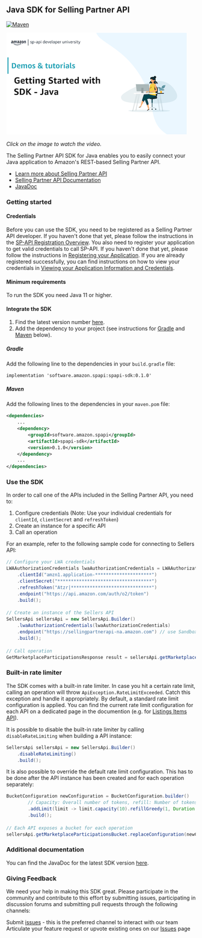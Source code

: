 ## Java SDK for Selling Partner API
[![Maven](https://img.shields.io/maven-central/v/software.amazon.spapi/spapi-sdk.svg?label=Maven)](https://central.sonatype.com/artifact/software.amazon.spapi/spapi-sdk)

[![Video Thumbnail](docs/video-thumbnail.png)](https://www.youtube.com/watch?v=OmYTAA80V_4)

*Click on the image to watch the video.*

The Selling Partner API SDK for Java enables you to easily connect your Java application to Amazon's REST-based Selling Partner API.

* [Learn more about Selling Partner API](https://developer.amazonservices.com/)
* [Selling Partner API Documentation](https://developer-docs.amazon.com/sp-api/)
* [JavaDoc](https://www.javadoc.io/doc/software.amazon.spapi/spapi-sdk/latest/index.html)

### Getting started

#### Credentials

Before you can use the SDK, you need to be registered as a Selling Partner API developer. If you haven't done that yet, please follow the instructions in the [SP-API Registration Overview](https://developer-docs.amazon.com/sp-api/docs/sp-api-registration-overview).
You also need to register your application to get valid credentials to call SP-API. If you haven't done that yet, please follow the instructions in [Registering your Application](https://developer-docs.amazon.com/sp-api/docs/registering-your-application).
If you are already registered successfully, you can find instructions on how to view your credentials in [Viewing your Application Information and Credentials](https://developer-docs.amazon.com/sp-api/docs/viewing-your-application-information-and-credentials).

#### Minimum requirements

To run the SDK you need Java 11 or higher.

#### Integrate the SDK

1. Find the latest version number [here](https://github.com/amzn/selling-partner-api-sdk/releases).
2. Add the dependency to your project (see instructions for [Gradle](#gradle) and [Maven](#maven) below).

##### Gradle

Add the following line to the dependencies in your `build.gradle` file:

```
implementation 'software.amazon.spapi:spapi-sdk:0.1.0'
```

##### Maven

Add the following lines to the dependencies in your `maven.pom` file:

```xml
<dependencies>
    ...
    <dependency>
        <groupId>software.amazon.spapi</groupId>
        <artifactId>spapi-sdk</artifactId>
        <version>0.1.0</version>
    </dependency>
    ...
</dependencies>
```

### Use the SDK

In order to call one of the APIs included in the Selling Partner API, you need to:
1. Configure credentials (Note: Use your individual credentials for `clientId`, `clientSecret` and `refreshToken`)
2. Create an instance for a specific API
3. Call an operation

For an example, refer to the following sample code for connecting to Sellers API:
```java
// Configure your LWA credentials
LWAAuthorizationCredentials lwaAuthorizationCredentials = LWAAuthorizationCredentials.builder()
    .clientId("amzn1.application-*********************")
    .clientSecret("***********************************")
    .refreshToken("Atzr|******************************")
    .endpoint("https://api.amazon.com/auth/o2/token")
    .build();

// Create an instance of the Sellers API
SellersApi sellersApi = new SellersApi.Builder()
    .lwaAuthorizationCredentials(lwaAuthorizationCredentials)
    .endpoint("https://sellingpartnerapi-na.amazon.com") // use Sandbox URL here if you would like to test your applications without affecting production data.
    .build();

// Call operation
GetMarketplaceParticipationsResponse result = sellersApi.getMarketplaceParticipations();
```

### Built-in rate limiter

The SDK comes with a built-in rate limiter. In case you hit a certain rate limit, calling an operation will throw `ApiException.RateLimitExceeded`. Catch this exception and handle it appropriately.
By default, a standard rate limit configuration is applied. You can find the current rate limit configuration for each API on a dedicated page in the documention (e.g. for [Listings Items API](https://developer-docs.amazon.com/sp-api/docs/listings-items-api-rate-limits)).

It is possible to disable the built-in rate limiter by calling `disableRateLimiting` when building a API instance:
```java
SellersApi sellersApi = new SellersApi.Builder()
    .disableRateLimiting()
    .build();
```

It is also possible to override the default rate limit configuration. This has to be done after the API instance has been created and for each operation separately:
```java
BucketConfiguration newConfiguration = BucketConfiguration.builder()
        // Capacity: Overall number of tokens, refill: Number of tokens refilled per second
        .addLimit(limit -> limit.capacity(10).refillGreedy(1, Duration.ofSeconds(1)))
        .build();

// Each API exposes a bucket for each operation
sellersApi.getMarketplaceParticipationsBucket.replaceConfiguration(newConfiguration, TokensInheritanceStrategy.RESET);
```

### Additional documentation

You can find the JavaDoc for the latest SDK version [here](https://www.javadoc.io/doc/software.amazon.spapi/spapi-sdk/latest/index.html).

### Giving Feedback

We need your help in making this SDK great. Please participate in the community and contribute to this effort by submitting issues, participating in discussion forums and submitting pull requests through the following channels:

Submit [issues](https://github.com/amzn/selling-partner-api-sdk/issues/new/choose) - this is the preferred channel to interact with our team
Articulate your feature request or upvote existing ones on our [Issues][sdk-issues] page

[sdk-issues]: https://github.com/amzn/selling-partner-api-sdk/issues






